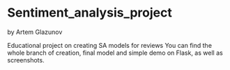 # Sentiment_analysis_project
by Artem Glazunov

Educational project on creating SA models for reviews
You can find the whole branch of creation, final model and simple demo on Flask, as well as screenshots.


